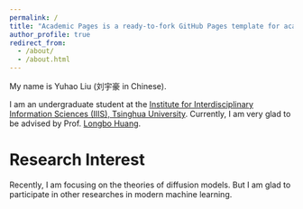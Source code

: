 ```yaml
---
permalink: /
title: "Academic Pages is a ready-to-fork GitHub Pages template for academic personal websites"
author_profile: true
redirect_from: 
  - /about/
  - /about.html
---
```



My name is Yuhao Liu (刘宇豪 in Chinese).

I am an undergraduate student at the [Institute for Interdisciplinary Information Sciences (IIIS), Tsinghua University](https://iiis.tsinghua.edu.cn/en/). Currently, I am very glad to be advised by Prof. [Longbo Huang](https://people.iiis.tsinghua.edu.cn/~huang/index.html).

Research Interest
======
Recently, I am focusing on the theories of diffusion models. But I am glad to participate in other researches in modern machine learning.
